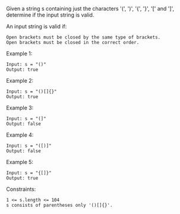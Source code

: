 Given a string s containing just the characters '(', ')', '{', '}', '[' and ']', determine if the input string is valid.

An input string is valid if:

    Open brackets must be closed by the same type of brackets.
    Open brackets must be closed in the correct order.

Example 1:

    Input: s = "()"
    Output: true

Example 2:

    Input: s = "()[]{}"
    Output: true

Example 3:

    Input: s = "(]"
    Output: false

Example 4:

    Input: s = "([)]"
    Output: false

Example 5:

    Input: s = "{[]}"
    Output: true

Constraints:

    1 <= s.length <= 104
    s consists of parentheses only '()[]{}'.

